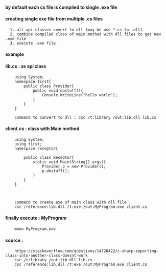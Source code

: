 #### by default each cs file is compiled to single .exe file

#### creating single exe file from multiple .cs files

      1. all api classes covert to dll (may be use *.cs to .dll)
      2. combine compiled class of main method with dll files to get new .exe file
      3. execute .exe file


#### example

#### lib.cs : as api class

        using System;
        namespace first{
            public class Provider{
                public void dostuff(){
                    Console.WriteLine("hello world");
                }
            }
        }

        command to convert to dll : csc /t:library /out:lib.dll lib.cs



#### client.cs : class with Main method

        using System;
        using first;
        namespace receptor{

            public class Receptor{
                static void Main(String[] args){
                    Provider p = new Provider();
                    p.dostuff();
                }
            }
        }
 
 

        command to create exe of main class with dll file : 
        csc /reference:lib.dll /t:exe /out:MyProgram.exe client.cs


#### finally execute : MyProgram

        mono MyProgram.exe



#### source : 

        https://stackoverflow.com/questions/14728422/c-sharp-importing-class-into-another-class-doesnt-work
        csc /t:library /out:lib.dll lib.cs
        csc /reference:lib.dll /t:exe /out:MyProgram.exe client.cs
